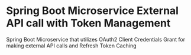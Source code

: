 # Spring Boot Microservice External API call with Token Management
Spring Boot Microservice that utilizes OAuth2 Client Credentials Grant for making external API calls and Refresh Token Caching
